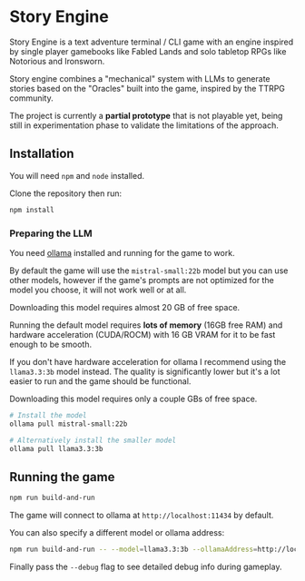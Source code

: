 # Story Engine

Story Engine is a text adventure terminal / CLI game with an engine inspired by
single player gamebooks like Fabled Lands and solo tabletop RPGs like
Notorious and Ironsworn.

Story engine combines a "mechanical" system with LLMs to generate stories
based on the "Oracles" built into the game, inspired by the TTRPG
community.

The project is currently a **partial prototype** that is not playable yet,
being still in experimentation phase to validate the limitations of the approach.

## Installation

You will need `npm` and `node` installed.

Clone the repository then run:

```bash
npm install
```

### Preparing the LLM

You need [ollama](https://ollama.com/) installed and running for the
game to work.

By default the game will use the `mistral-small:22b` model but you
can use other models, however if the game's prompts are not optimized for
the model you choose, it will not work well or at all.

Downloading this model requires almost 20 GB of free space.

Running the default model requires **lots of memory** (16GB free RAM)
and hardware acceleration (CUDA/ROCM) with 16 GB VRAM
for it to be fast enough to be smooth.

If you don't have hardware acceleration for ollama I recommend using
the `llama3.3:3b` model instead. The quality is significantly lower but
it's a lot easier to run and the game should be functional.

Downloading this model requires only a couple GBs of free space.

```bash
# Install the model
ollama pull mistral-small:22b

# Alternatively install the smaller model
ollama pull llama3.3:3b
```

## Running the game

```bash
npm run build-and-run
```

The game will connect to ollama at `http://localhost:11434` by default.

You can also specify a different model or ollama address:

```bash
npm run build-and-run -- --model=llama3.3:3b --ollamaAddress=http://localhost:11434
```

Finally pass the `--debug` flag to see detailed debug info during gameplay.

